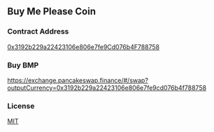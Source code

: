 ## Buy Me Please Coin

### Contract Address
[0x3192b229a22423106e806e7fe9Cd076b4F788758](https://bscscan.com/token/0x3192b229a22423106e806e7fe9Cd076b4F788758)

### Buy BMP
https://exchange.pancakeswap.finance/#/swap?outputCurrency=0x3192b229a22423106e806e7fe9cd076b4f788758

### License
[MIT](LICENSE)